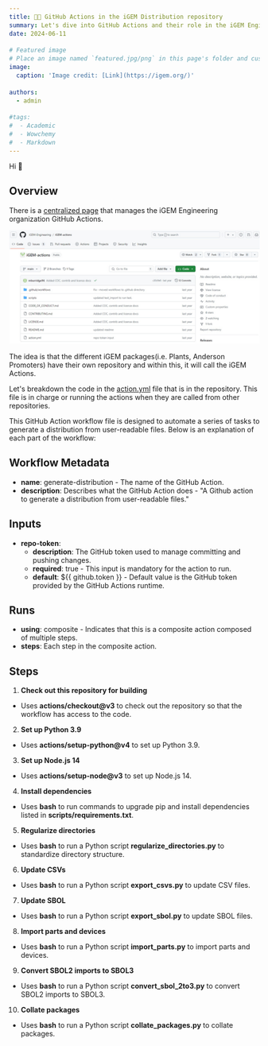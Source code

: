```yaml
---
title: 🧑‍💻️ GitHub Actions in the iGEM Distribution repository
summary: Let's dive into GitHub Actions and their role in the iGEM Engineering distribution repository
date: 2024-06-11

# Featured image
# Place an image named `featured.jpg/png` in this page's folder and customize its options here.
image:
  caption: 'Image credit: [Link](https://igem.org/)'

authors:
  - admin

#tags:
#  - Academic
#  - Wowchemy
#  - Markdown 
---
```


Hi 👋

## Overview

There is a [centralized page](https://github.com/iGEM-Engineering/iGEM-actions) that manages the iGEM Engineering organization GitHub Actions.


![This is how it should look like](igem_actions_1.jpg)


The idea is that the different iGEM packages(i.e. Plants, Anderson Promoters) have their own repository and within this, it will call the iGEM Actions.

Let's breakdown the code in the [action.yml](https://github.com/iGEM-Engineering/iGEM-actions/blob/main/action.yml) file that is in the repository. This file is in charge or running the actions when they are called from other repositories.

This GitHub Action workflow file is designed to automate a series of tasks to generate a distribution from user-readable files. Below is an explanation of each part of the workflow:

## Workflow Metadata

* **name**: generate-distribution - The name of the GitHub Action.
* **description**: Describes what the GitHub Action does - "A Github action to generate a distribution from user-readable files."

## Inputs

* **repo-token**:
  * **description**: The GitHub token used to manage committing and pushing changes.
  * **required**: true - This input is mandatory for the action to run.
  * **default**: ${{ github.token }} - Default value is the GitHub token provided by the GitHub Actions runtime.

## Runs

* **using**: composite - Indicates that this is a composite action composed of multiple steps.
* **steps**: Each step in the composite action.

## Steps

1. **Check out this repository for building**
  * Uses **actions/checkout@v3** to check out the repository so that the workflow has access to the code.

2. **Set up Python 3.9**
  * Uses **actions/setup-python@v4** to set up Python 3.9.

3. **Set up Node.js 14**
  * Uses **actions/setup-node@v3** to set up Node.js 14.

4. **Install dependencies**
  * Uses **bash** to run commands to upgrade pip and install dependencies listed in **scripts/requirements.txt**.

5. **Regularize directories**
  * Uses **bash** to run a Python script **regularize_directories.py** to standardize directory structure.

6. **Update CSVs**
  * Uses **bash** to run a Python script **export_csvs.py** to update CSV files.

7. **Update SBOL**
  * Uses **bash** to run a Python script **export_sbol.py** to update SBOL files.

8. **Import parts and devices**
  * Uses **bash** to run a Python script **import_parts.py** to import parts and devices.

9. **Convert SBOL2 imports to SBOL3**
  * Uses **bash** to run a Python script **convert_sbol_2to3.py** to convert SBOL2 imports to SBOL3.

10. **Collate packages**
  * Uses **bash** to run a Python script **collate_packages.py** to collate packages.




